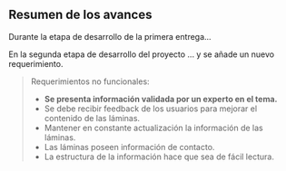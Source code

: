 ## Resumen de los avances

Durante la etapa de desarrollo de la primera entrega...

En la segunda etapa de desarrollo del proyecto ... y se añade un nuevo requerimiento.

> Requerimientos no funcionales:
> - **Se presenta información validada por un experto en el tema.**
> - Se debe recibir feedback de los usuarios para mejorar el contenido de las láminas.
> - Mantener en constante actualización la información de las láminas.
> - Las láminas poseen información de contacto.
> - La estructura de la información hace que sea de fácil lectura.

